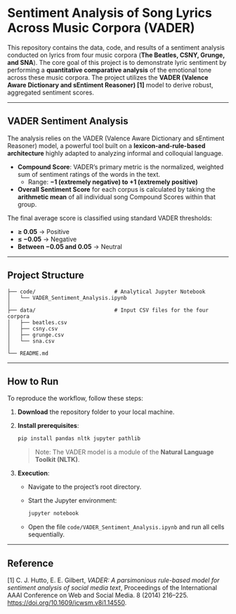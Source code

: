 # Sentiment Analysis of Song Lyrics Across Music Corpora (VADER)

This repository contains the data, code, and results of a sentiment analysis conducted on lyrics from four music corpora (**The Beatles, CSNY, Grunge, and SNA**). The core goal of this project is to demonstrate lyric sentiment by performing a **quantitative comparative analysis** of the emotional tone across these music corpora. The project utilizes the **VADER (Valence Aware Dictionary and sEntiment Reasoner) [1]** model to derive robust, aggregated sentiment scores.

---

## VADER Sentiment Analysis

The analysis relies on the VADER (Valence Aware Dictionary and sEntiment Reasoner) model, a powerful tool built on a **lexicon-and-rule-based architecture** highly adapted to analyzing informal and colloquial language.

- **Compound Score**: VADER’s primary metric is the normalized, weighted sum of sentiment ratings of the words in the text.  
  - Range: **−1 (extremely negative) to +1 (extremely positive)**  
- **Overall Sentiment Score** for each corpus is calculated by taking the **arithmetic mean** of all individual song Compound Scores within that group.

The final average score is classified using standard VADER thresholds:

- **≥ 0.05** → Positive  
- **≤ −0.05** → Negative  
- **Between −0.05 and 0.05** → Neutral  

---

## Project Structure

```
├── code/                         # Analytical Jupyter Notebook
│   └── VADER_Sentiment_Analysis.ipynb
│
├── data/                         # Input CSV files for the four corpora
│   ├── beatles.csv
│   ├── csny.csv
│   ├── grunge.csv
│   └── sna.csv
│
└── README.md
```

---

## How to Run

To reproduce the workflow, follow these steps:

1. **Download** the repository folder to your local machine.  

2. **Install prerequisites**:  

   ```bash
   pip install pandas nltk jupyter pathlib
   ```

   > Note: The VADER model is a module of the **Natural Language Toolkit (NLTK)**.

3. **Execution**:
   - Navigate to the project’s root directory.  
   - Start the Jupyter environment:  

     ```bash
     jupyter notebook
     ```  

   - Open the file `code/VADER_Sentiment_Analysis.ipynb` and run all cells sequentially.  

---

## Reference

[1] C. J. Hutto, E. E. Gilbert, *VADER: A parsimonious rule-based model for sentiment analysis of social media text*, Proceedings of the International AAAI Conference on Web and Social Media. 8 (2014) 216–225. https://doi.org/10.1609/icwsm.v8i1.14550.
